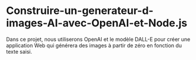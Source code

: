 # Construire-un-generateur-d-images-AI-avec-OpenAI-et-Node.js
Dans ce projet, nous utiliserons OpenAI et le modèle DALL-E pour créer une application Web qui générera des images à partir de zéro en fonction du texte saisi.
